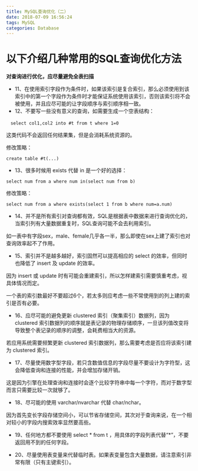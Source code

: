 ```yaml
---
title: MySQL查询优化（二）
date: 2018-07-09 16:56:24
tags: MySQL
categories: Database
---
```

# 以下介绍几种常用的SQL查询优化方法

**对查询进行优化，应尽量避免全表扫描**
- 11、在使用索引字段作为条件时，如果该索引是复合索引，那么必须使用到该索引中的第一个字段作为条件时才能保证系统使用该索引，否则该索引将不会被使用，并且应尽可能的让字段顺序与索引顺序相一致。
- 12、不要写一些没有意义的查询，如需要生成一个空表结构：

```
　select col1,col2 into #t from t where 1=0
```
这类代码不会返回任何结果集，但是会消耗系统资源的。

修改策略：

```
create table #t(...)
```
- 13、很多时候用 exists 代替 in 是一个好的选择：


```
select num from a where num in(select num from b)
```
修改策略：

```
select num from a where exists(select 1 from b where num=a.num)
```
- 14、并不是所有索引对查询都有效，SQL是根据表中数据来进行查询优化的，当索引列有大量数据重复时，SQL查询可能不会去利用索引。

如一表中有字段sex，male、female几乎各一半，那么即使在sex上建了索引也对查询效率起不了作用。

- 15、索引并不是越多越好，索引固然可以提高相应的 select 的效率，但同时也降低了 insert 及 update 的效率。

因为 insert 或 update 时有可能会重建索引，所以怎样建索引需要慎重考虑，视具体情况而定。

一个表的索引数最好不要超过6个，若太多则应考虑一些不常使用到的列上建的索引是否有必要。

- 16、应尽可能的避免更新 clustered 索引（聚集索引）数据列，因为 clustered 索引数据列的顺序就是表记录的物理存储顺序，一旦该列值改变将导致整个表记录的顺序的调整，会耗费相当大的资源。

若应用系统需要频繁更新 clustered 索引数据列，那么需要考虑是否应将该索引建为 clustered 索引。

- 17、尽量使用数字型字段，若只含数值信息的字段尽量不要设计为字符型，这会降低查询和连接的性能，并会增加存储开销。

这是因为引擎在处理查询和连接时会逐个比较字符串中每一个字符，而对于数字型而言只需要比较一次就够了。

- 18、尽可能的使用 varchar/nvarchar 代替 char/nchar。

因为首先变长字段存储空间小，可以节省存储空间，其次对于查询来说，在一个相对较小的字段内搜索效率显然要高些。

- 19、任何地方都不要使用 select * from t ，用具体的字段列表代替“*”，不要返回用不到的任何字段。

- 20、尽量使用表变量来代替临时表。如果表变量包含大量数据，请注意索引非常有限（只有主键索引）。